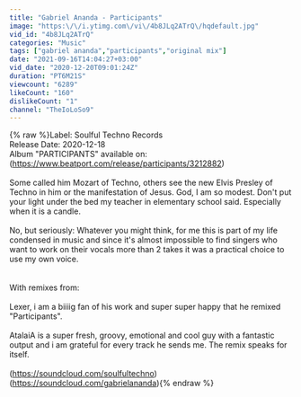 ```yaml
---
title: "Gabriel Ananda - Participants"
image: "https:\/\/i.ytimg.com\/vi\/4b8JLq2ATrQ\/hqdefault.jpg"
vid_id: "4b8JLq2ATrQ"
categories: "Music"
tags: ["gabriel ananda","participants","original mix"]
date: "2021-09-16T14:04:27+03:00"
vid_date: "2020-12-20T09:01:24Z"
duration: "PT6M21S"
viewcount: "6289"
likeCount: "160"
dislikeCount: "1"
channel: "TheIoLoSo9"
---
```

{% raw %}Label: Soulful Techno Records<br />Release Date: 2020-12-18<br />Album &quot;PARTICIPANTS&quot; available on:<br />(<a rel="nofollow" target="blank" href="https://www.beatport.com/release/participants/3212882)">https://www.beatport.com/release/participants/3212882)</a><br /><br />Some called him Mozart of Techno, others see the new Elvis Presley of Techno in him or the manifestation of Jesus. God, I am so modest. Don't put your light under the bed my teacher in elementary school said. Especially when it is a candle.<br /><br />No, but seriously: Whatever you might think, for me this is part of my life condensed in music and since it's almost impossible to find singers who want to work on their vocals more than 2 takes it was a practical choice to use my own voice.<br /><br /><br />With remixes from:<br /><br />Lexer, i am a biiiig fan of his work and super super happy that he remixed &quot;Participants&quot;.<br /><br />AtalaiA is a super fresh, groovy, emotional and cool guy with a fantastic output and i am grateful for every track he sends me. The remix speaks for itself.<br /><br />(<a rel="nofollow" target="blank" href="https://soundcloud.com/soulfultechno)">https://soundcloud.com/soulfultechno)</a><br />(<a rel="nofollow" target="blank" href="https://soundcloud.com/gabrielananda)">https://soundcloud.com/gabrielananda)</a>{% endraw %}
